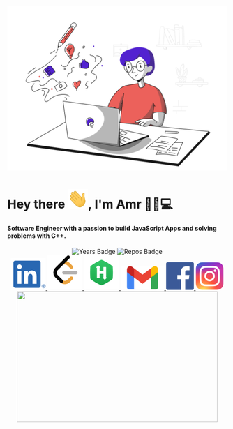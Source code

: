 <div>
    <img src="coding.svg">
</div>

# Hey there <img src="wave.gif" width="46px">, I'm Amr 👦🏻💻

#### Software Engineer with a passion to build JavaScript Apps and solving problems with C++.



<div align="center">
    <img src="https://badges.pufler.dev/years/lwx-amr" alt="Years Badge">
    <img src="https://badges.pufler.dev/repos/lwx-amr" alt="Repos Badge"> 
</div>


<div  align=center>
    <a href="https://www.linkedin.com/in/amrhussien98">
    	<img src="imgs/in.png" alt="linkedin badge" width="80px">
    </a>
    <a href="https://leetcode.com/lwxamr">
    	<img src="imgs/leetcode.png" width="80px" alt="leetcode logo">
    </a>
    <a href="https://www.hackerrank.com/lwx_amr">
    	<img src="imgs/hacker-rank.png" alt="hacker rank logo" width="80px">
    </a>
    <a href="mailto:amrister20@gmail.com">
    	<img src="imgs/gmail.png" width="100px" alt="gmail mail">
    </a>
    <a href="https://www.facebook.com/lwxamr">
    	<img src="imgs/fb.png" alt="facebook logo" width="64px">
    </a>
    <a href="https://www.instagram.com/amrhussien3">
    	<img src="imgs/insta.png" width="64px" alt="instagram logo">
    </a>
</div>

<div align="center">   
    <img width="460" height="300" src="https://github-readme-stats.vercel.app/api/top-langs/?username=lwx-amr&layout=compact&theme=dracula"> 
</div>

